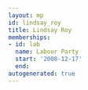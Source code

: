 ```yaml
---
layout: mp
id: lindsay_roy
title: Lindsay Roy
memberships:
- id: lab
  name: Labour Party
  start: '2008-12-17'
  end: 
autogenerated: true
---
```

